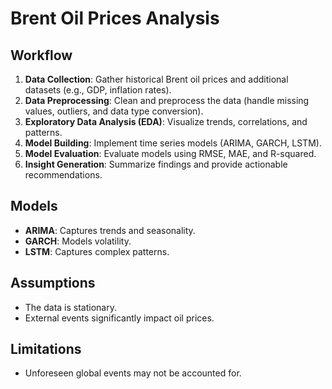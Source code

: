 # Brent Oil Prices Analysis

## Workflow
1. **Data Collection**: Gather historical Brent oil prices and additional datasets (e.g., GDP, inflation rates).
2. **Data Preprocessing**: Clean and preprocess the data (handle missing values, outliers, and data type conversion).
3. **Exploratory Data Analysis (EDA)**: Visualize trends, correlations, and patterns.
4. **Model Building**: Implement time series models (ARIMA, GARCH, LSTM).
5. **Model Evaluation**: Evaluate models using RMSE, MAE, and R-squared.
6. **Insight Generation**: Summarize findings and provide actionable recommendations.

## Models
- **ARIMA**: Captures trends and seasonality.
- **GARCH**: Models volatility.
- **LSTM**: Captures complex patterns.

## Assumptions
- The data is stationary.
- External events significantly impact oil prices.

## Limitations
- Unforeseen global events may not be accounted for.